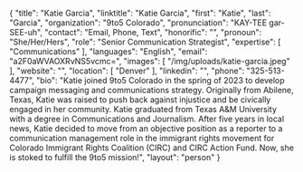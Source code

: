 {
  "title": "Katie Garcia",
  "linktitle": "Katie Garcia",
  "first": "Katie",
  "last": "Garcia",
  "organization": "9to5 Colorado",
  "pronunciation": "KAY-TEE gar-SEE-uh",
  "contact": "Email, Phone, Text",
  "honorific": "",
  "pronoun": "She/Her/Hers",
  "role": "Senior Communication Strategist",
  "expertise": [
    "Communications"
  ],
  "languages": "English",
  "email": "a2F0aWVAOXRvNS5vcmc=",
  "images": [
    "/img/uploads/katie-garcia.jpeg"
  ],
  "website": "",
  "location": [
    "Denver"
  ],
  "linkedin": "",
  "phone": "325-513-4477",
  "bio": "Katie joined 9to5 Colorado in the spring of 2023 to develop campaign messaging and communications strategy. Originally from Abilene, Texas, Katie was raised to push back against injustice and be civically engaged in her community. Katie graduated from Texas A&M University with a degree in Communications and Journalism. After five years in local news, Katie decided to move from an objective position as a reporter to a communication management role in the immigrant rights movement for Colorado Immigrant Rights Coalition (CIRC) and CIRC Action Fund. Now, she is stoked to fulfill the 9to5 mission!",
  "layout": "person"
}